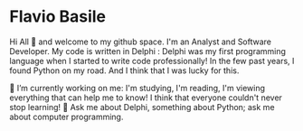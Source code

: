 
# Flavio Basile

Hi All 👋 and welcome to my  github space.
I'm an Analyst and  Software Developer. 
My code is written in Delphi : Delphi was my first programming language when I started to write code professionally! 
In the few past years, I found Python on my road. And I think that I was lucky for this.

🔭 I’m currently working on me: I'm studying, I'm reading, I'm viewing everything that can help me to know! I think that everyone couldn't never stop learning!
💬 Ask me about Delphi, something about Python; ask me about computer programming.


<!--
**isysoftware/isysoftware** is a ✨ _special_ ✨ repository because its `README.md` (this file) appears on your GitHub profile.

Here are some ideas to get you started:

- 🔭 I’m currently working on ...
- 🌱 I’m currently learning ...
- 👯 I’m looking to collaborate on ...
- 🤔 I’m looking for help with ...
- 💬 Ask me about ...
- 📫 How to reach me: ...
- 😄 Pronouns: ...
- ⚡ Fun fact: ...
-->
